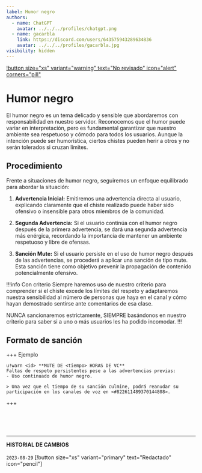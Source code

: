 ```yaml
---
label: Humor negro
authors:
  - name: ChatGPT
    avatar: ../../../profiles/chatgpt.png
  - name: gacarbla
    link: https://discord.com/users/643575943289634836
    avatar: ../../../profiles/gacarbla.jpg
visibility: hidden
---
```

[!button size="xs" variant="warning" text="No revisado" icon="alert" corners="pill"](../../../info/contenido_sin_revisar/contenido_sin_revisar.md)

# Humor negro
El humor negro es un tema delicado y sensible que abordaremos con responsabilidad en nuestro servidor. Reconocemos que el humor puede variar en interpretación, pero es fundamental garantizar que nuestro ambiente sea respetuoso y cómodo para todos los usuarios. Aunque la intención puede ser humorística, ciertos chistes pueden herir a otros y no serán tolerados si cruzan límites.

## Procedimiento
Frente a situaciones de humor negro, seguiremos un enfoque equilibrado para abordar la situación:

1. **Advertencia Inicial:** Emitiremos una advertencia directa al usuario, explicando claramente que el chiste realizado puede haber sido ofensivo o insensible para otros miembros de la comunidad.

2. **Segunda Advertencia:** Si el usuario continúa con el humor negro después de la primera advertencia, se dará una segunda advertencia más enérgica, recordando la importancia de mantener un ambiente respetuoso y libre de ofensas.

3. **Sanción Mute:** Si el usuario persiste en el uso de humor negro después de las advertencias, se procederá a aplicar una sanción de tipo mute. Esta sanción tiene como objetivo prevenir la propagación de contenido potencialmente ofensivo.

!!!info Con criterio
Siempre haremos uso de nuestro criterio para comprender si el chiste excede los límites del respeto y adaptaremos nuestra sensibilidad al número de personas que haya en el canal y cómo hayan demostrado sentirse ante comentarios de esa clase.

NUNCA sancionaremos estrictamente, SIEMPRE basándonos en nuestro criterio para saber si a uno o más usuarios les ha podido incomodar.
!!!

## Formato de sanción
+++ Ejemplo
```
u!warn <id> **MUTE DE <tiempo> HORAS DE VC**
Faltas de respeto persistentes pese a las advertencias previas:
- Uso continuado de humor negro.

> Una vez que el tiempo de su sanción culmine, podrá reanudar su participación en los canales de voz en <#822611489370144808>.
```
+++

<br><br><br>
** **
**HISTORIAL DE CAMBIOS**<br><br> 
`2023-08-29` [!button size="xs" variant="primary" text="Redactado" icon="pencil"]